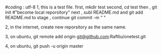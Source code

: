 #coding : utf-8
1, this is a test file.
first, mkdir test
second, cd test
then , git init #"become local reporsitory"
next , subl README.md and git add README.md to stage , continue git commit -m " "

2, in the internet, create new reporsitory as the same name.

3, on ubuntu, git remote add origin git@github.com:Raftliu/onetest.git

4, on ubuntu, git push -u origin master
